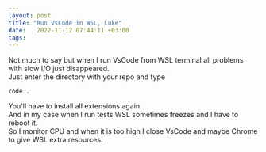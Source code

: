 ```yaml
---
layout: post
title: "Run VsCode in WSL, Luke"
date:   2022-11-12 07:44:11 +03:00
tags: 
---
```


Not much to say but when I run VsCode from WSL terminal all problems with slow I/O just disappeared.  
Just enter the directory with your repo and type
```
code .
```

You'll have to install all extensions again.  
And in my case when I run tests WSL sometimes freezes and I have to reboot it.  
So I monitor CPU and when it is too high I close VsCode and maybe Chrome to give WSL extra resources.  